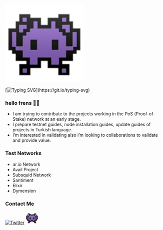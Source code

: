 <img src="https://raw.githubusercontent.com/erdinin/testnet-guides/main/utils/xyznodes_8071093-1.png" alt="xyznodes" width="250" height="250">

[![Typing SVG](https://readme-typing-svg.herokuapp.com?font=Fira+Code&pause=1000&width=700&lines=xyznodes+is+a+node+runner!)](https://git.io/typing-svg)

### hello frens 👾🧪
- I am trying to contribute to the projects working in the PoS (Proof-of-Stake) network at an early stage.
- I prepare testnet guides, node installation guides, update guides of projects in Turkish language.
- I’m interested in validating also i’m looking to collaborations to validate and provide value.

### Test Networks
- ar.io Network
- Avail Project
- Subsquid Network
- Santiment
- Elixir
- Dymension

### Contact Me
[<img src='https://user-images.githubusercontent.com/83868103/227937841-6e05b933-9534-49f1-808a-efe087a4f7cd.png' alt='Twitter'  width='16.5%'>](https://twitter.com/xyznodes) [<img src='https://raw.githubusercontent.com/erdinin/testnet-guides/main/utils/xyznodes_8071093-1.png' alt='WEBSITE'  width='8%'>](https://xyznodes.xyz)
